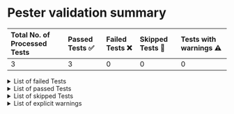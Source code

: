 # Pester validation summary 

| Total No. of Processed Tests| Passed Tests :white_check_mark: | Failed Tests :x: | Skipped Tests :paperclip: | Tests with warnings :warning: |
| :-- | :-- | :-- | :-- | :-- |
| 3 | 3 | 0 | 0 | 0 |


<details>
<summary>List of failed Tests</summary>

No tests failed.

</details>


<details>
<summary>List of passed Tests</summary>

| Name | Source |
| :-- | :-- |
| Test sequence ordering / **Remove first sequence should be as expected** | <code>[Get-OrderedResourcesList.tests.ps1:10](https://github.com/C:\dev\ip\bicep-registry-modules\fork-AlexanderSehr/blob/users/alsehr/pesterCiTests/avm\utilities\tests\pipelines\Get-OrderedResourcesList.tests.ps1#L10)</code> |
| Test sequence ordering / **Remove last sequence should be as expected** | <code>[Get-OrderedResourcesList.tests.ps1:77](https://github.com/C:\dev\ip\bicep-registry-modules\fork-AlexanderSehr/blob/users/alsehr/pesterCiTests/avm\utilities\tests\pipelines\Get-OrderedResourcesList.tests.ps1#L77)</code> |
| Test sequence ordering / **Remove sequence should be as expected if both first & last priorities are provided** | <code>[Get-OrderedResourcesList.tests.ps1:146](https://github.com/C:\dev\ip\bicep-registry-modules\fork-AlexanderSehr/blob/users/alsehr/pesterCiTests/avm\utilities\tests\pipelines\Get-OrderedResourcesList.tests.ps1#L146)</code> |

</details>


<details>
<summary>List of skipped Tests</summary>

No tests were skipped.

</details>


<details>
<summary>List of explicit warnings</summary>

No tests with warnings.

</details>

